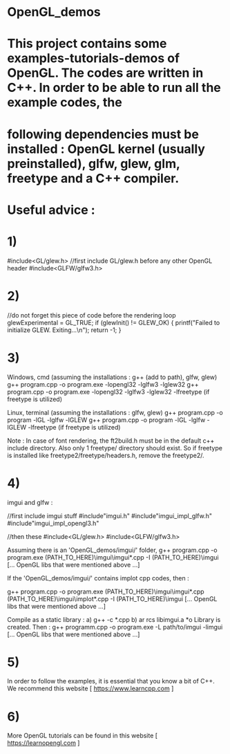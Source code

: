 # OpenGL_demos

# This project contains some examples-tutorials-demos of OpenGL. The codes are written in C++. In order to be able to run all the example codes, the
# following dependencies must be installed : OpenGL kernel (usually preinstalled), glfw, glew, glm, freetype and a C++ compiler.



# Useful advice :

# 1)
#include<GL/glew.h> //first include GL/glew.h before any other OpenGL header
#include<GLFW/glfw3.h>

# 2)
//do not forget this piece of code before the rendering loop
glewExperimental = GL_TRUE;
if (glewInit() != GLEW_OK)
{
    printf("Failed to initialize GLEW. Exiting...\n");
    return -1;
}

# 3)
Windows, cmd (assuming the installations : g++ (add to path), glfw, glew)
g++ program.cpp -o program.exe -lopengl32 -lglfw3 -lglew32
g++ program.cpp -o program.exe -lopengl32 -lglfw3 -lglew32 -lfreetype (if freetype is utilized)

Linux, terminal (assuming the installations : glfw, glew)
g++ program.cpp -o program -lGL -lglfw -lGLEW
g++ program.cpp -o program -lGL -lglfw -lGLEW -lfreetype (if freetype is utilized)

Note : In case of font rendering, the ft2build.h must be in the default c++ include directory.
Also only 1 freetype/ directory should exist. So if freetype is installed like freetype2/freetype/headers.h,
remove the freetype2/.

# 4)
imgui and glfw :

//first include imgui stuff
#include"imgui.h"
#include"imgui_impl_glfw.h"
#include"imgui_impl_opengl3.h"

//then these
#include<GL/glew.h>
#include<GLFW/glfw3.h>

Assuming there is an 'OpenGL_demos/imgui/' folder,
g++ program.cpp -o program.exe (PATH_TO_HERE)\imgui\imgui*.cpp -I (PATH_TO_HERE)\imgui [... OpenGL libs that were mentioned above ...]

If the 'OpenGL_demos/imgui/' contains implot cpp codes, then :

g++ program.cpp -o program.exe (PATH_TO_HERE)\imgui\imgui*.cpp (PATH_TO_HERE)\imgui\implot*.cpp -I (PATH_TO_HERE)\imgui [... OpenGL libs that were mentioned above ...]

Compile as a static library :
a) g++ -c *.cpp
b) ar rcs libimgui.a *o
Library is created. Then : g++ programm.cpp -o program.exe -L path/to/imgui -limgui [... OpenGL libs that were mentioned above ...]

# 5)
In order to follow the examples, it is essential that you know a bit of C++. We recommend this website [ https://www.learncpp.com ]

# 6)
More OpenGL tutorials can be found in this website [ https://learnopengl.com ]